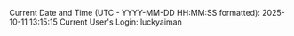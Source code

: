 Current Date and Time (UTC - YYYY-MM-DD HH:MM:SS formatted): 2025-10-11 13:15:15
Current User's Login: luckyaiman
